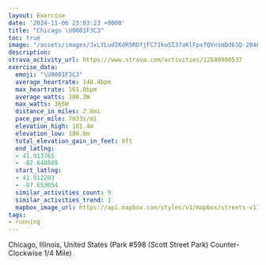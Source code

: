 ```yaml
---
layout: Exercise
date: '2024-11-06 23:03:23 +0000'
title: "Chicago \U0001F3C3"
toc: true
image: "/assets/images/JxLYLudIKdR5RDfjFC71koSI37aKlFpxfQVnsmDd63Q-2048x1536.jpg.jpeg"
description:
strava_activity_url: https://www.strava.com/activities/12840900537
exercise_data:
  emoji: "\U0001F3C3"
  average_heartrate: 148.4bpm
  max_heartrate: 161.0bpm
  average_watts: 300.3W
  max_watts: 365W
  distance_in_miles: 2.6mi
  pace_per_mile: 7m33s/mi
  elevation_high: 181.4m
  elevation_low: 180.0m
  total_elevation_gain_in_feet: 0ft
  end_latlng:
  - 41.913765
  - -87.648889
  start_latlng:
  - 41.912203
  - -87.653054
  similar_activities_count: 9
  similar_activities_trend: 1
  mapbox_image_url: https://api.mapbox.com/styles/v1/mapbox/streets-v11/static/path-5+787af2-1.0(k%7Bx~F~k~uO%40w%40Cw%40Ke%40%40EPQbBmCLsA%40wADQJSBQCm%40%40eDCcI%40uEKuF%5EKVSZ%40jAIJ%40DBFP%3FVCrDBn%40DXLRVPR%40pAEVQN%5DDm%40EuBCi%40K_%40IIi%40GgAFQFOLGJEV%40bDBVFVJNVLjAARETQNQFWE_DIi%40SWWISAcAHQFOLMd%40%40tCB%60%40DLVVTLrACPGPOFMF%5BC%7DCCYEOOSQKc%40Aa%40%40_%40DSFMRGTBfDDh%40LRTNJ%40d%40Af%40EPETSJSDc%40EiCAYEOMQMIQGKAsAJUNKRC%5CBlDHTLPTLVBhAKTOPYDi%40EkCCWKUOOQIK%3FqAFWLOVEVH~DDLJNVLN%40z%40G%5CKPKFKHW%40a%40IsCGWGMOOKEYA%7DABWEQOIC%5BDa%40CUJY%40%5DJKAWKOCqMPk%40HALFbABtCDpL),pin-s-s+e5b22e(-87.65136,41.91174),pin-s-f+89ae00(-87.64702999999997,41.91377999999995)/auto/800x800?access_token=pk.eyJ1Ijoiam9zaGJlY2ttYW4iLCJhIjoiY205eWR2aDd1MWZ6djJrbXc4a3M0bWZleiJ9.XiG9OWkNcZk2QzjJbxLB4A
tags:
- running
---
```




Chicago, Illinois, United States (Park #598 (Scott Street Park) Counter-Clockwise 1/4 Mile)
